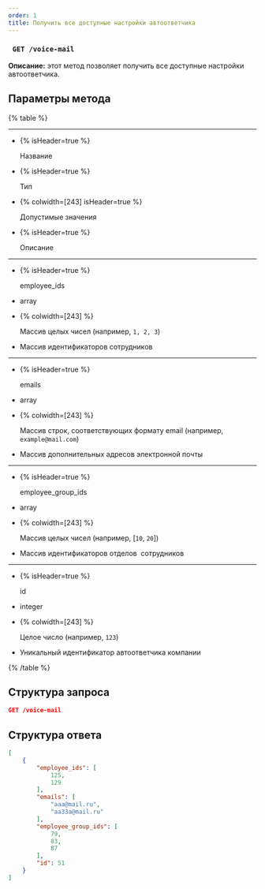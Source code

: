```yaml
---
order: 1
title: Получить все доступные настройки автоответчика
---
```


### ` GET /voice-mail`

**Описание:** этот метод позволяет получить все доступные настройки автоответчика.

## Параметры метода

{% table %}

---

*  {% isHeader=true %}

   Название

*  {% isHeader=true %}

   Тип

*  {% colwidth=[243] isHeader=true %}

   Допустимые значения

*  {% isHeader=true %}

   Описание

---

*  {% isHeader=true %}

   employee_ids

*  array

*  {% colwidth=[243] %}

   Массив целых чисел (например, `1, 2, 3`)

*  Массив идентификаторов сотрудников

---

*  {% isHeader=true %}

   emails

*  array

*  {% colwidth=[243] %}

   Массив строк, соответствующих формату email (например, `example@mail.com`)

*  Массив дополнительных адресов электронной почты

---

*  {% isHeader=true %}

   employee_group_ids

*  array

*  {% colwidth=[243] %}

   Массив целых чисел (например, \[`10`, `20`\])

*  Массив идентификаторов отделов  сотрудников

---

*  {% isHeader=true %}

   id

*  integer

*  {% colwidth=[243] %}

   Целое число (например, `123`)

*  Уникальный идентификатор автоответчика компании

{% /table %}

## Структура запроса

```json
GET /voice-mail 
```

## Структура ответа

```json
[
    {
        "employee_ids": [
            125,
            129
        ],
        "emails": [
            "aaa@mail.ru",
            "aa33a@mail.ru"
        ],
        "employee_group_ids": [
            79,
            83,
            87
        ],
        "id": 51
    }
]
```

## 

## 